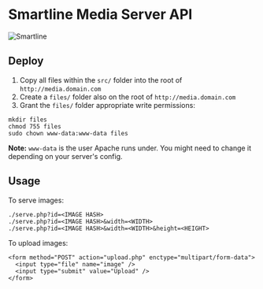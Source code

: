 # Smartline Media Server API

![Smartline](http://i.imgur.com/UHyyc4e.png)

## Deploy

1. Copy all files within the `src/` folder into the root of `http://media.domain.com`
2. Create a `files/` folder also on the root of `http://media.domain.com`
3. Grant the `files/` folder appropriate write permissions:

```
mkdir files
chmod 755 files
sudo chown www-data:www-data files
```

**Note:** `www-data` is the user Apache runs under. You might need to change it depending on your server's config.

## Usage

To serve images:

```
./serve.php?id=<IMAGE HASH>
./serve.php?id=<IMAGE HASH>&width=<WIDTH>
./serve.php?id=<IMAGE HASH>&width=<WIDTH>&height=<HEIGHT>
```

To upload images:

```
<form method="POST" action="upload.php" enctype="multipart/form-data">
  <input type="file" name="image" />
  <input type="submit" value="Upload" />
</form>
```
